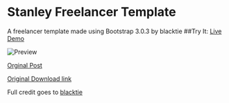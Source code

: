 # Stanley Freelancer Template
A freelancer template made using Bootstrap 3.0.3 by blacktie
##Try It: [Live Demo](http://blacktie.co/demo/stanley/)

![Preview](http://i2.wp.com/blacktie.co/wp-content/uploads/2015/08/stanley700.png?w=700)

[Orginal Post](http://blacktie.co/2014/01/stanley-freelancer-theme/)

[Original Download link](http://bit.ly/1MaW7kj)

Full credit goes to [blacktie](http://blacktie.co/)
